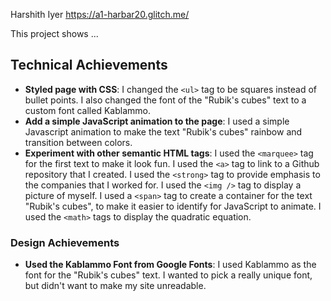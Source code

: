 Harshith Iyer
https://a1-harbar20.glitch.me/

This project shows ...

## Technical Achievements
- **Styled page with CSS**: I changed the `<ul>` tag to be squares instead of bullet points. I also changed the font of the "Rubik's cubes" text to a custom font called Kablammo. 
- **Add a simple JavaScript animation to the page**: I used a simple Javascript animation to make the text "Rubik's cubes" rainbow and transition between colors.
- **Experiment with other semantic HTML tags**: I used the `<marquee>` tag for the first text to make it look fun. I used the `<a>` tag to link to a Github repository that I created. I used the `<strong>` tag to provide emphasis to the companies that I worked for. I used the `<img />` tag to display a picture of myself. I used a `<span>` tag to create a container for the text "Rubik's cubes", to make it easier to identify for JavaScript to animate. I used the `<math>` tags to display the quadratic equation.

### Design Achievements
- **Used the Kablammo Font from Google Fonts**: I used Kablammo as the font for the "Rubik's cubes" text. I wanted to pick a really unique font, but didn't want to make my site unreadable.

